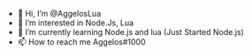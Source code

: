 - 👋 Hi, I’m @AggelosLua
- 👀 I’m interested in Node.Js, Lua
- 🌱 I’m currently learning Node.js and lua (Just Started Node.js)
- 📫 How to reach me Aggelos#1000



